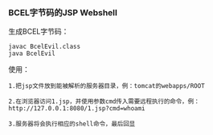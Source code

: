 ### BCEL字节码的JSP Webshell

生成BCEL字节码：
```
javac BcelEvil.class
java BcelEvil
```

使用：
```
1.把jsp文件放到能被解析的服务器目录，例：tomcat的webapps/ROOT

2.在浏览器访问1.jsp，并使用参数cmd传入需要远程执行的命令，例：http://127.0.0.1:8080/1.jsp?cmd=whoami

3.服务器将会执行相应的shell命令，最后回显
```